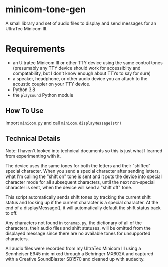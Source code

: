 # minicom-tone-gen
A small library and set of audio files to display and send messages for an UltraTec Minicom III.

# Requirements
* an Ultratec Minicom III or other TTY device using the same control tones (presumably any TTY device should work for accessiblity and compatability, but I don't know enough about TTYs to say for sure)
* a speaker, headphone, or other audio device you an attach to the acoustic coupler on your TTY device.
* Python 3.8
* the `playsound` Python module

## How To Use
Import `minicom.py` and call `minicom.displayMessage(str)`

## Technical Details
Note: I haven't looked into technical documents so this is just what I learned from experimenting with it. 

The device uses the same tones for both the letters and their "shifted" special character. When you send a special character after sending letters, what I'm calling the "shift on" tone is sent and it puts the device into special character mode for all subsequent characters, until the next non-special character is sent, when the device will send a "shift off" tone.

This script automatically sends shift tones by tracking the current shift status and looking up if the current character is a special character. At the end of a displayMessage(), it will automatically default the shift status back to off.

Any characters not found in `tonemap.py`, the dictionary of all of the characters, their audio files and shift statuses, will be omitted from the displayed message since there are no available tones for unsupported characters.

All audio files were recorded from my UltraTec Minicom III using a Sennheiser E945 mic mixed through a Behringer MX602A and captured with a Creative SoundBlaster SB1570 and cleaned up with audacity.
